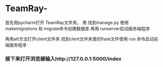 # TeamRay-

首先用pycharm打开 TeamRay文件夹，
用 找到manage.py 使用 makemigrations 和 migrate命令创建数据库
再用 runserver启动服务端程序


再用att方法打开client文件夹
找到clent文件夹里的flask文件使用 run 命令启动前端服务程序


### 接下来打开浏览器输入http://127.0.0.1:5000/index
